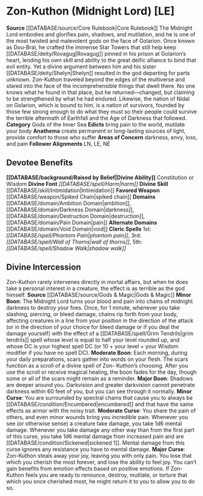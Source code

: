 ﻿---
ability:
- Constitution
- Wisdom
ability_boost:
- Constitution
- Wisdom
alignment: LE
deity:
- '[[DATABASE/deity/Zon-Kuthon|Zon-Kuthon]]'
deity_category: Gods of the Inner Sea
divine_font: Harm
domain:
- '[[DATABASE/domain/Ambition Domain|Ambition]]'
- '[[DATABASE/domain/Darkness Domain|Darkness]]'
- '[[DATABASE/domain/Destruction Domain|Destruction]]'
- '[[DATABASE/domain/Pain Domain|Pain]]'
- '[[DATABASE/domain/Void Domain|Void]]'
favored_weapon: '[[DATABASE/weapon/Spiked Chain|Spiked Chain]]'
follower_alignment:
- LN
- LE
- NE
id: '20'
name: Zon-Kuthon
rarity: Common
skill:
- '[[DATABASE/skill/Intimidation|Intimidation]]'
source: '[[DATABASE/source/Core Rulebook|Core Rulebook]]'
type: Deity

---
# Zon-Kuthon (Midnight Lord) [LE]

**Source** [[DATABASE/source/Core Rulebook|Core Rulebook]] 
The Midnight Lord embodies and glorifies pain, shadows, and mutilation, and he is one of the most twisted and malevolent gods on the face of Golarion. Once known as Dou-Bral, he crafted the immense Star Towers that still help keep [[DATABASE/deity/Rovagug|Rovagug]] pinned in his prison at Golarion’s heart, lending his own skill and ability to the great deific alliance to bind that evil entity. Yet a divine argument between him and his sister [[DATABASE/deity/Shelyn|Shelyn]] resulted in the god departing for parts unknown. Zon-Kuthon traveled beyond the edges of the multiverse and stared into the face of the incomprehensible things that dwell there. No one knows what he found in that place, but he returned—changed, but claiming to be strengthened by what he had endured. Likewise, the nation of Nidal on Golarion, which is bound to him, is a nation of survivors, founded by those few strong enough to do what they must so their people could survive the terrible aftermath of Earthfall and the Age of Darkness that followed.
**Category** Gods of the Inner Sea
**Edicts** bring pain to the world, mutilate your body
**Anathema** create permanent or long-lasting sources of light, provide comfort to those who suffer
**Areas of Concern** darkness, envy, loss, and pain
**Follower Alignments** LN, LE, NE

## Devotee Benefits

**[[DATABASE/background/Raised by Belief|Divine Ability]]** Constitution or Wisdom
**Divine Font** _[[DATABASE/spell/Harm|harm]]_
**Divine Skill** [[DATABASE/skill/Intimidation|Intimidation]]
**Favored Weapon** [[DATABASE/weapon/Spiked Chain|spiked chain]]
**Domains** [[DATABASE/domain/Ambition Domain|ambition]], [[DATABASE/domain/Darkness Domain|darkness]], [[DATABASE/domain/Destruction Domain|destruction]], [[DATABASE/domain/Pain Domain|pain]]
**Alternate Domains** [[DATABASE/domain/Void Domain|void]]
**Cleric Spells** 1st: _[[DATABASE/spell/Phantom Pain|phantom pain]]_, 3rd: _[[DATABASE/spell/Wall of Thorns|wall of thorns]]_, 5th: _[[DATABASE/spell/Shadow Walk|shadow walk]]_

## Divine Intercession

Zon-Kuthon rarely intervenes directly in mortal affairs, but when he does take a personal interest in a creature, the effect is as terrible as the god himself.
**Source** [[DATABASE/source/Gods & Magic|Gods & Magic]] 
**Minor Boon**: The Midnight Lord turns your blood and pain into chains of midnight darkness to destroy your foes. Once, for 1 minute, whenever you take slashing, piercing, or bleed damage, chains rip forth from your body, affecting creatures in a line from your position in the direction of the attack (or in the direction of your choice for bleed damage or if you deal the damage yourself) with the effect of a [[DATABASE/spell/Grim Tendrils|grim tendrils]] spell whose level is equal to half your level rounded up, and whose DC is your highest spell DC (or 10 + your level + your Wisdom modifier if you have no spell DC).
**Moderate Boon**: Each morning, during your daily preparations, scars gather into words on your flesh. The scars function as a scroll of a divine spell of Zon- Kuthon’s choosing. After you use the scroll or receive magical healing, the boon fades for the day, though some or all of the scars might remain as a reminder.
**Major Boon**: Shadows are deeper around you. Darkvision and greater darkvision cannot penetrate darkness within 60 feet of you, but you can see through it normally.
**Minor Curse**: You are surrounded by spectral chains that cause you to always be [[DATABASE/condition/Encumbered|encumbered]] and that have the same effects as armor with the noisy trait.
**Moderate Curse**: You share the pain of others, and even minor wounds bring you incredible pain. Whenever you see (or otherwise sense) a creature take damage, you take 1d6 mental damage. Whenever you take damage any other way than from the first part of this curse, you take 1d6 mental damage from increased pain and are [[DATABASE/condition/Sickened|sickened 1]]. Mental damage from this curse ignores any resistance you have to mental damage.
**Major Curse**: Zon-Kuthon steals away your joy, leaving you with only pain. You lose that which you cherish the most forever, and lose the ability to feel joy. You can’t gain benefits from emotion effects based on positive emotions. If Zon-Kuthon feels you are ready to renounce, destroy, mutilate, or torture that which you once cherished most, he might return it to you to allow you to do so.